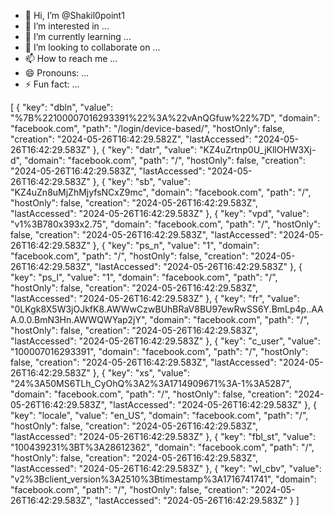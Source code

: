 - 👋 Hi, I’m @Shakil0point1
- 👀 I’m interested in ...
- 🌱 I’m currently learning ...
- 💞️ I’m looking to collaborate on ...
- 📫 How to reach me ...
- 😄 Pronouns: ...
- ⚡ Fun fact: ...

<!---
Shakil0point1/Shakil0point1 is a ✨ special ✨ repository because its `README.md` (this file) appears on your GitHub profile.
You can click the Preview link to take a look at your changes.
--->
[
    {
        "key": "dbln",
        "value": "%7B%22100007016293391%22%3A%22vAnQGfuw%22%7D",
        "domain": "facebook.com",
        "path": "/login/device-based/",
        "hostOnly": false,
        "creation": "2024-05-26T16:42:29.582Z",
        "lastAccessed": "2024-05-26T16:42:29.583Z"
    },
    {
        "key": "datr",
        "value": "KZ4uZrtnp0U_jKllOHW3Xj-d",
        "domain": "facebook.com",
        "path": "/",
        "hostOnly": false,
        "creation": "2024-05-26T16:42:29.583Z",
        "lastAccessed": "2024-05-26T16:42:29.583Z"
    },
    {
        "key": "sb",
        "value": "KZ4uZn8uMjZhMjyfsNCxZ9mc",
        "domain": "facebook.com",
        "path": "/",
        "hostOnly": false,
        "creation": "2024-05-26T16:42:29.583Z",
        "lastAccessed": "2024-05-26T16:42:29.583Z"
    },
    {
        "key": "vpd",
        "value": "v1%3B780x393x2.75",
        "domain": "facebook.com",
        "path": "/",
        "hostOnly": false,
        "creation": "2024-05-26T16:42:29.583Z",
        "lastAccessed": "2024-05-26T16:42:29.583Z"
    },
    {
        "key": "ps_n",
        "value": "1",
        "domain": "facebook.com",
        "path": "/",
        "hostOnly": false,
        "creation": "2024-05-26T16:42:29.583Z",
        "lastAccessed": "2024-05-26T16:42:29.583Z"
    },
    {
        "key": "ps_l",
        "value": "1",
        "domain": "facebook.com",
        "path": "/",
        "hostOnly": false,
        "creation": "2024-05-26T16:42:29.583Z",
        "lastAccessed": "2024-05-26T16:42:29.583Z"
    },
    {
        "key": "fr",
        "value": "0LKgk8X5W3jOJkfK8.AWWwCzwBUhBRaV8BU97ewRwSS6Y.BmLp4p..AAA.0.0.BmN3Hn.AWWQWYap2jY",
        "domain": "facebook.com",
        "path": "/",
        "hostOnly": false,
        "creation": "2024-05-26T16:42:29.583Z",
        "lastAccessed": "2024-05-26T16:42:29.583Z"
    },
    {
        "key": "c_user",
        "value": "100007016293391",
        "domain": "facebook.com",
        "path": "/",
        "hostOnly": false,
        "creation": "2024-05-26T16:42:29.583Z",
        "lastAccessed": "2024-05-26T16:42:29.583Z"
    },
    {
        "key": "xs",
        "value": "24%3A50MS6TLh_CyOhQ%3A2%3A1714909671%3A-1%3A5287",
        "domain": "facebook.com",
        "path": "/",
        "hostOnly": false,
        "creation": "2024-05-26T16:42:29.583Z",
        "lastAccessed": "2024-05-26T16:42:29.583Z"
    },
    {
        "key": "locale",
        "value": "en_US",
        "domain": "facebook.com",
        "path": "/",
        "hostOnly": false,
        "creation": "2024-05-26T16:42:29.583Z",
        "lastAccessed": "2024-05-26T16:42:29.583Z"
    },
    {
        "key": "fbl_st",
        "value": "100439231%3BT%3A28612362",
        "domain": "facebook.com",
        "path": "/",
        "hostOnly": false,
        "creation": "2024-05-26T16:42:29.583Z",
        "lastAccessed": "2024-05-26T16:42:29.583Z"
    },
    {
        "key": "wl_cbv",
        "value": "v2%3Bclient_version%3A2510%3Btimestamp%3A1716741741",
        "domain": "facebook.com",
        "path": "/",
        "hostOnly": false,
        "creation": "2024-05-26T16:42:29.583Z",
        "lastAccessed": "2024-05-26T16:42:29.583Z"
    }
] 
